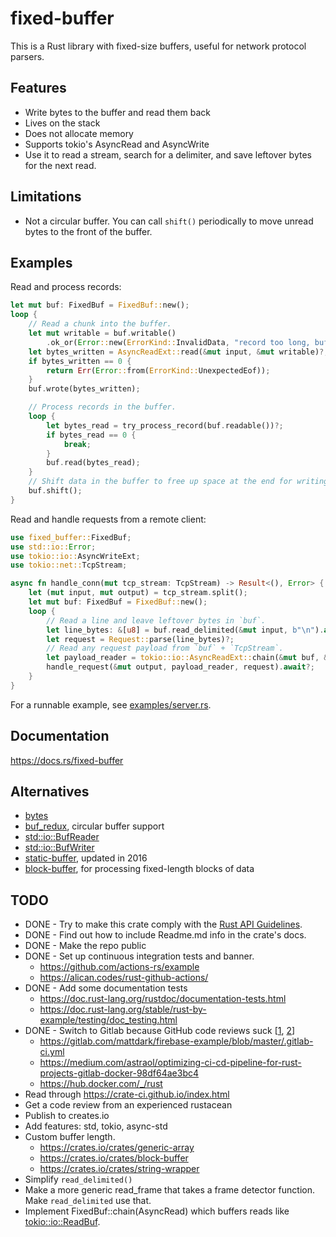 # fixed-buffer
This is a Rust library with fixed-size buffers, useful for network protocol parsers.

## Features
- Write bytes to the buffer and read them back
- Lives on the stack
- Does not allocate memory
- Supports tokio's AsyncRead and AsyncWrite
- Use it to read a stream, search for a delimiter, and save leftover bytes for the next read.

## Limitations
- Not a circular buffer.
  You can call `shift()` periodically to move unread bytes to the front of the buffer.

## Examples
Read and process records:
```rust
let mut buf: FixedBuf = FixedBuf::new();
loop {
    // Read a chunk into the buffer.
    let mut writable = buf.writable()
        .ok_or(Error::new(ErrorKind::InvalidData, "record too long, buffer full"))?;
    let bytes_written = AsyncReadExt::read(&mut input, &mut writable)?;
    if bytes_written == 0 {
        return Err(Error::from(ErrorKind::UnexpectedEof));
    }
    buf.wrote(bytes_written);

    // Process records in the buffer.
    loop {
        let bytes_read = try_process_record(buf.readable())?;
        if bytes_read == 0 {
            break;
        }
        buf.read(bytes_read);
    }
    // Shift data in the buffer to free up space at the end for writing.
    buf.shift();
}
```

Read and handle requests from a remote client:
```rust
use fixed_buffer::FixedBuf;
use std::io::Error;
use tokio::io::AsyncWriteExt;
use tokio::net::TcpStream;

async fn handle_conn(mut tcp_stream: TcpStream) -> Result<(), Error> {
    let (mut input, mut output) = tcp_stream.split();
    let mut buf: FixedBuf = FixedBuf::new();
    loop {
        // Read a line and leave leftover bytes in `buf`.
        let line_bytes: &[u8] = buf.read_delimited(&mut input, b"\n").await?;
        let request = Request::parse(line_bytes)?;
        // Read any request payload from `buf` + `TcpStream`.
        let payload_reader = tokio::io::AsyncReadExt::chain(&mut buf, &mut input);
        handle_request(&mut output, payload_reader, request).await?;
    }
}
```

For a runnable example, see [examples/server.rs](examples/server.rs).

## Documentation
https://docs.rs/fixed-buffer

## Alternatives
- [bytes](https://docs.rs/bytes/0.5.6/bytes/index.html)
- [buf_redux](https://crates.io/crates/buf_redux), circular buffer support
- [std::io::BufReader](https://doc.rust-lang.org/std/io/struct.BufReader.html)
- [std::io::BufWriter](https://doc.rust-lang.org/std/io/struct.BufWriter.html)
- [static-buffer](https://crates.io/crates/static-buffer), updated in 2016
- [block-buffer](https://crates.io/crates/block-buffer), for processing fixed-length blocks of data

## TODO
- DONE - Try to make this crate comply with the [Rust API Guidelines](https://rust-lang.github.io/api-guidelines/).
- DONE - Find out how to include Readme.md info in the crate's docs.
- DONE - Make the repo public
- DONE - Set up continuous integration tests and banner.
  - https://github.com/actions-rs/example
  - https://alican.codes/rust-github-actions/
- DONE - Add some documentation tests
  - https://doc.rust-lang.org/rustdoc/documentation-tests.html
  - https://doc.rust-lang.org/stable/rust-by-example/testing/doc_testing.html
- DONE - Switch to Gitlab because GitHub code reviews suck [[1](https://github.com/isaacs/github/issues/284), [2](https://github.community/t/review-comments-not-shown-in-files-changed-if-a-commit-affects-the-comments-associated-line/1867)]
  - https://gitlab.com/mattdark/firebase-example/blob/master/.gitlab-ci.yml
  - https://medium.com/astraol/optimizing-ci-cd-pipeline-for-rust-projects-gitlab-docker-98df64ae3bc4
  - https://hub.docker.com/_/rust
- Read through https://crate-ci.github.io/index.html
- Get a code review from an experienced rustacean
- Publish to creates.io
- Add features: std, tokio, async-std
- Custom buffer length.
  - https://crates.io/crates/generic-array
  - https://crates.io/crates/block-buffer
  - https://crates.io/crates/string-wrapper
- Simplify `read_delimited()`
- Make a more generic read_frame that takes a frame detector function.
  Make `read_delimited` use that.
- Implement FixedBuf::chain(AsyncRead) which buffers reads like [tokio::io::ReadBuf](https://docs.rs/tokio/0.3.0/tokio/io/struct.ReadBuf.html).
